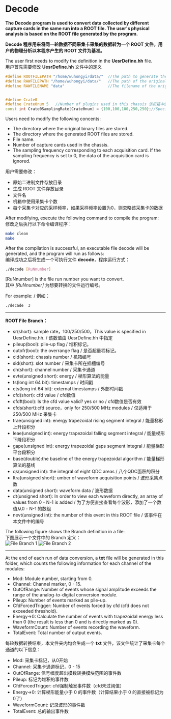 <!-- Decode.md --- 
;; 
;; Description: 
;; Author: Hongyi Wu(吴鸿毅)
;; Email: wuhongyi@qq.com 
;; Created: 日 5月 13 20:23:14 2018 (+0800)
;; Last-Updated: 日 10月  7 08:11:48 2018 (+0800)
;;           By: Hongyi Wu(吴鸿毅)
;;     Update #: 10
;; URL: http://wuhongyi.cn -->

# Decode

**The Decode program is used to convert data collected by different capture cards in the same run into a ROOT file. The user's physical analysis is based on the ROOT file generated by the program.**

**Decode 程序用来将同一轮数据不同采集卡采集的数据转为一个 ROOT 文件。用户的物理分析以本程序产生的 ROOT 文件为基准。**

The user first needs to modify the definition in the **UesrDefine.hh** file.  
用户首先需要修改 **UesrDefine.hh** 文件中的定义

```cpp
#define ROOTFILEPATH "/home/wuhongyi/data/"  //The path to generate the ROOT file  要生成ROOT文件的路径
#define RAWFILEPATH "/home/wuhongyi/data/"   //The path of the original binary  原始二进制文件的路径
#define RAWFILENAME "data"                   //The filename of the original binary 原始文件的文件名


#define Crate0
#define Crate0num 5   //Number of plugins used in this chassis 该机箱中使用插件数
const int Crate0SamplingRate[Crate0num] = {100,100,100,250,250};//Specify the sampling rate for each plugin separately, 100/250/500 three sampling rates, 0 means skipping the plugin.  分别指定每个插件的采样率  100/250/500三种采样率  0为跳过该插件
```

Users need to modify the following concents:
   -  The directory where the original binary files are stored.
   -  The directory where the generated ROOT files are stored.
   - File name.
   - Number of capture cards used in the chassis.
   - The sampling frequency corresponding to each acquisition card. If the sampling frequency is set to 0, the data of the acquisition card is ignored.
   
用户需要修改：
- 原始二进制文件存放目录
- 生成 ROOT 文件存放目录
- 文件名
- 机箱中使用采集卡个数
- 每个采集卡对应的采样频率，如果采样频率设置为0，则忽略该采集卡的数据


After modifying, execute the following command to compile the program:  
修改之后执行以下命令编译程序：

```bash
make clean
make
```

After the compilation is successful, an executable file decode will be generated, and the program will run as follows:  
编译成功之后将生成一个可执行文件 **decode**，程序运行方式：

```bash
./decode [RuNnumber]
```
[RuNnumber] is the file run number you want to convert.  
其中 *[RuNnumber]* 为想要转换的文件运行编号。


For example: / 例如：
```bash
./decade  3
```

----

**ROOT File Branch：**




- sr(short): sample rate，100/250/500，This value is specified in UesrDefine.hh. / 该数值由 UesrDefine.hh 中指定
- pileup(bool): pile-up flag / 堆积标记。
- outofr(bool): the overrange flag / 是否超量程标记。
- cid(short): chassis number / 机箱编号
- sid(short): slot number / 采集卡所在插槽编号
- ch(short): channel number / 采集卡通道
- evte(unsigned short): energy / 梯形算法的能量
- ts(long int 64 bit): timestamps / 时间戳
- ets(long int 64 bit): external timestamps / 外部时间戳
- cfd(short): cfd value / cfd数值
- cfdft(bool): Is the cfd value valid? yes or no / cfd数值是否有效
- cfds(short):cfd source，only for 250/500 MHz modules / 仅适用于 250/500 MHz 采集卡
- trae(unsigned int): energy trapezoidal rising segment integral / 能量梯形上升段积分
- leae(unsigned int): energy trapezoidal falling segment integral / 能量梯形下降段积分
- gape(unsigned int): energy trapezoidal gaps segment integral / 能量梯形平台段积分
- base(double):the baseline of the energy trapezoidal algorithm / 能量梯形算法的基线
- qs(unsigned int): the integral of eight QDC areas / 八个QDC面积的积分
- ltra(unsigned short): umber of waveform acquisition points / 波形采集点数
- data(unsigned short): waveform data / 波形数据
- dt(unsigned short): In order to view each waveform directly, an array of values from 0 - N-1 is added / 为了方便直接查看每个波形，添加了一个数值从0 - N-1 的数组
- nevt(unsigned int): the number of this event in this ROOT file / 该事件在本文件中的编号

The following figure shows the Branch definition in a file:  
下图展示一个文件中的 Branch 定义：   
![File Branch 1](/img/ROOTFILEBRANCH_1.png)
![File Branch 2](/img/ROOTFILEBRANCH_2.png)



----

At the end of each run of data conversion, a **txt** file will be generated in this folder, which counts the following information for each channel of the modules:
- Mod: Module number, starting from 0.
- Channel: Channel marker, 0 - 15.
- OutOfRange: Number of events whose signal amplitude exceeds the range of the analog-to-digital conversion module.
- Pileup: Number of events marked as pile-up.
- CfdForcedTrigger: Number of events forced by cfd (cfd does not exceeded threshold).
- Energy->0: Calculate the number of events with trapezoidal energy less than 0 (the result is less than 0 and is directly marked as 0).
- WaveformCount: Number of events recording the waveform.
- TotalEvent: Total number of output events.



每轮数据转换结束，本文件夹内均会生成一个 **txt** 文件，该文件统计了采集卡每个通道的以下信息：

- Mod: 采集卡标记，从0开始
- Channel: 采集卡通道标记，0 - 15
- OutOfRange: 信号幅度超出模数转换模块范围的事件数
- Pileup: 标记为堆积的事件数
- CfdForcedTrigger: cfd强制触发事件数（cfd未过阈值）
- Energy->0: 计算梯形能量小于 0 的事件数（计算结果小于 0 的直接被标记为0了）
- WaveformCount: 记录波形的事件数
- TotalEvent: 总的输出事件数



<!-- Decode.md ends here -->
